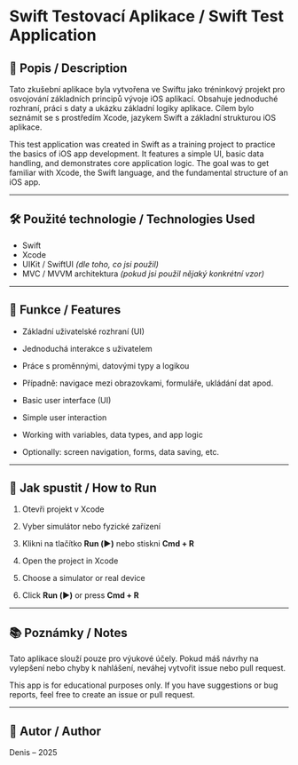 # Swift Testovací Aplikace / Swift Test Application

## 🧪 Popis / Description

Tato zkušební aplikace byla vytvořena ve Swiftu jako tréninkový projekt pro osvojování základních principů vývoje iOS aplikací. Obsahuje jednoduché rozhraní, práci s daty a ukázku základní logiky aplikace. Cílem bylo seznámit se s prostředím Xcode, jazykem Swift a základní strukturou iOS aplikace.

This test application was created in Swift as a training project to practice the basics of iOS app development. It features a simple UI, basic data handling, and demonstrates core application logic. The goal was to get familiar with Xcode, the Swift language, and the fundamental structure of an iOS app.

---

## 🛠️ Použité technologie / Technologies Used

- Swift
- Xcode
- UIKit / SwiftUI *(dle toho, co jsi použil)*
- MVC / MVVM architektura *(pokud jsi použil nějaký konkrétní vzor)*

---

## 🔧 Funkce / Features

- Základní uživatelské rozhraní (UI)
- Jednoduchá interakce s uživatelem
- Práce s proměnnými, datovými typy a logikou
- Případně: navigace mezi obrazovkami, formuláře, ukládání dat apod.

- Basic user interface (UI)
- Simple user interaction
- Working with variables, data types, and app logic
- Optionally: screen navigation, forms, data saving, etc.

---

## 🚀 Jak spustit / How to Run

1. Otevři projekt v Xcode
2. Vyber simulátor nebo fyzické zařízení
3. Klikni na tlačítko **Run (▶︎)** nebo stiskni **Cmd + R**

1. Open the project in Xcode  
2. Choose a simulator or real device  
3. Click **Run (▶︎)** or press **Cmd + R**

---

## 📚 Poznámky / Notes

Tato aplikace slouží pouze pro výukové účely. Pokud máš návrhy na vylepšení nebo chyby k nahlášení, neváhej vytvořit issue nebo pull request.

This app is for educational purposes only. If you have suggestions or bug reports, feel free to create an issue or pull request.

---

## 📅 Autor / Author

Denis – 2025  
